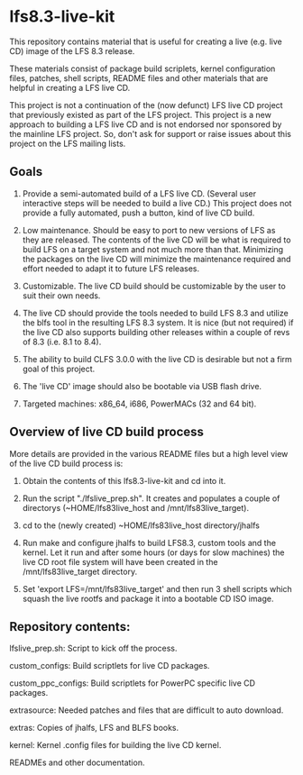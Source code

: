 # lfs8.3-live-kit

This repository contains material that is useful for creating a 
live (e.g. live CD) image of the LFS 8.3 release.

These materials consist of package build scriplets, 
kernel configuration files, patches, shell scripts, README files
and other materials that are helpful in creating a LFS live CD.

This project is not a continuation of the (now defunct) LFS live
CD project that previously existed as part of the LFS project.  This 
project is a new approach to building a LFS live CD and is not
endorsed nor sponsored by the mainline LFS project.  So, don't 
ask for support or raise issues about this project on the LFS 
mailing lists.

## Goals

1) Provide a semi-automated build of a LFS live CD.  (Several
   user interactive steps will be needed to build a live CD.)
   This project does not provide a fully automated, push a button,
   kind of live CD build.

2) Low maintenance.  Should be easy to port to new versions of
   LFS as they are released.  The contents of the live CD will
   be what is required to build LFS on a target system and not
   much more than that.  Minimizing the packages on the live CD
   will minimize the maintenance required and effort needed to
   adapt it to future LFS releases.

3) Customizable.  The live CD build should be customizable by 
   the user to suit their own needs.  

4) The live CD should provide the tools needed to build LFS 8.3 and
   utilize the blfs tool in the resulting LFS 8.3 system.   It is 
   nice (but not required) if the live CD also supports building
   other releases within a couple of revs of 8.3 (i.e. 8.1 to 8.4). 

5) The ability to build CLFS 3.0.0 with the live CD is desirable but
   not a firm goal of this project.

6) The 'live CD' image should also be bootable via USB flash drive.

7) Targeted machines: x86_64, i686, PowerMACs (32 and 64 bit).

## Overview of live CD build process

   More details are provided in the various README files but a high 
   level view of the live CD build process is:

1) Obtain the contents of this lfs8.3-live-kit and cd into it.

2) Run the script "./lfslive_prep.sh".   It creates and populates 
   a couple of directorys (~HOME/lfs83live_host and /mnt/lfs83live_target).

3) cd to the (newly created) ~HOME/lfs83live_host directory/jhalfs

4) Run make and configure jhalfs to build LFS8.3, custom tools and the
   kernel.  Let it run and after some hours (or days for slow machines)
   the live CD root file system will have been created in the 
   /mnt/lfs83live_target directory.

5) Set 'export LFS=/mnt/lfs83live_target' and then run 3 shell scripts
   which squash the live rootfs and package it into a bootable CD ISO
   image.


## Repository contents:

lfslive_prep.sh:  Script to kick off the process.

custom_configs:  Build scriptlets for live CD packages.

custom_ppc_configs:  Build scriptlets for PowerPC specific live CD packages.

extrasource:  Needed patches and files that are difficult to auto download.

extras: Copies of jhalfs, LFS and BLFS books.

kernel: Kernel .config files for building the live CD kernel.

READMEs and other documentation.

